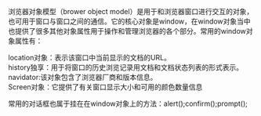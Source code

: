 浏览器对象模型（brower object model）是用于和浏览器窗口进行交互的对象，也可用于窗口与窗口之间的通信。它的核心对象是window，在window对象当中也提供了很多其他对象属性用于操作和管理浏览器的各个部分。常用的window对象属性有：

location对象：表示该窗口中当前显示的文档的URL。     
history独享：用于将窗口的历史浏览记录用文档和文档状态列表的形式表示。        
navidator:该对象包含了浏览器厂商和版本信息。        
Screen对象：它提供了有关窗口显示大小和可用的颜色数量信息      

常用的对话框也属于挂在在window对象上的方法：alert();confirm();prompt();